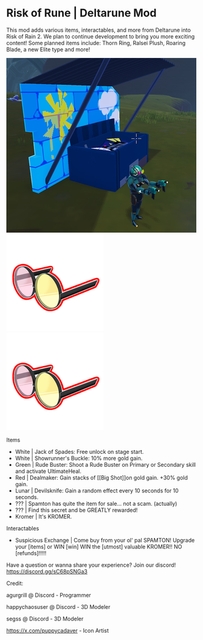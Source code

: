 # Risk of Rune | Deltarune Mod

This mod adds various items, interactables, and more from Deltarune into Risk of Rain 2.
We plan to continue development to bring you more exciting content!
Some planned items include: Thorn Ring, Ralsei Plush, Roaring Blade, a new Elite type and more!

![alt text](https://github.com/AGUrGrill/Risk-of-Rune-DeltaruneMod/blob/master/DeltaruneMod/Images/sus.png?raw=true)
![alt text](https://github.com/AGUrGrill/Risk-of-Rune-DeltaruneMod/blob/master/DeltaruneMod/Images/big_shot_icon.png?raw=true)
![alt text](https://github.com/AGUrGrill/Risk-of-Rune-DeltaruneMod/blob/master/DeltaruneMod/Images/big_shot_icon.png?raw=true)

Items

- White | Jack of Spades: Free unlock on stage start.
- White | Showrunner's Buckle: 10% more gold gain.
- Green | Rude Buster: Shoot a Rude Buster on Primary or Secondary skill and activate UltimateHeal.
- Red | Dealmaker: Gain stacks of [[Big Shot]]on gold gain. +30% gold gain.
- Lunar | Devilsknife: Gain a random effect every 10 seconds for 10 seconds.
- ??? | Spamton has quite the item for sale... not a scam. (actually)
- ??? | Find this secret and be GREATLY rewarded!
- Kromer | It's KROMER.

Interactables
- Suspicious Exchange | Come buy from your ol' pal SPAMTON! Upgrade your [items] or WIN [win] WIN the [utmost] valuable KROMER!! NO [refunds]!!!!!


Have a question or wanna share your experience? Join our discord! https://discord.gg/sC68pSNGa3


Credit:

agurgrill @ Discord - Programmer

happychaosuser @ Discord - 3D Modeler

segss @ Discord - 3D Modeler

https://x.com/puppycadaver - Icon Artist



